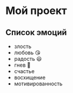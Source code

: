 # Мой проект
## Список эмоций
* злость
* любовь :kissing_heart:
* радость :smiley:
* гнев :anger:
* счастье
* восхищение
* мотивированность
